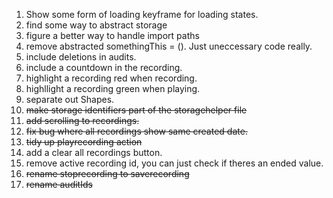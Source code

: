1. Show some form of loading keyframe for loading states.
2. find some way to abstract storage
3. figure a better way to handle import paths
4. remove abstracted somethingThis = (). Just uneccessary code really.
5. include deletions in audits.
6. include a countdown in the recording.
7. highlight a recording red when recording.
8. highllight a recording green when playing.
9. separate out Shapes.
10. ~~make storage identifiers part of the storagehelper file~~
11. ~~add scrolling to recordings.~~
12. ~~fix bug where all recordings show same created date.~~
13. ~~tidy up playrecording action~~
14. add a clear all recordings button.
15. remove active recording id, you can just check if theres an ended value.
16. ~~rename stoprecording to saverecording~~
17. ~~rename auditIds~~